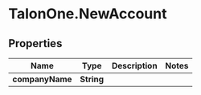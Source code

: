 # TalonOne.NewAccount

## Properties
Name | Type | Description | Notes
------------ | ------------- | ------------- | -------------
**companyName** | **String** |  | 



